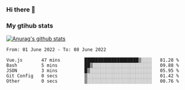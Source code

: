 ### Hi there 👋

### My gtihub stats

[![Anurag's github stats](https://github-readme-stats.vercel.app/api?username=gaozhidong)](https://github.com/gaozhidong/github-readme-stats)

<!--START_SECTION:waka-->

```text
From: 01 June 2022 - To: 08 June 2022

Vue.js       47 mins         ████████████████████▒░░░░   81.28 %
Bash         5 mins          ██▒░░░░░░░░░░░░░░░░░░░░░░   09.88 %
JSON         3 mins          █▒░░░░░░░░░░░░░░░░░░░░░░░   05.95 %
Git Config   0 secs          ▒░░░░░░░░░░░░░░░░░░░░░░░░   01.42 %
Other        0 secs          ▒░░░░░░░░░░░░░░░░░░░░░░░░   00.76 %
```

<!--END_SECTION:waka-->